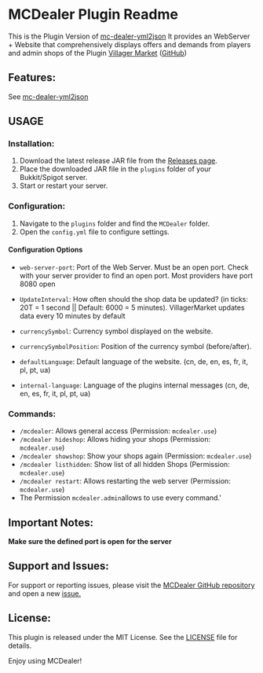 # MCDealer Plugin Readme
This is the Plugin Version of [mc-dealer-yml2json](https://github.com/wolf128058/mc-dealer-yml2json)
It provides an WebServer + Website that comprehensively displays offers and demands from players and admin shops
of the Plugin [Villager Market](https://www.spigotmc.org/resources/villager-market-the-ultimate-shop-plugin.82965/) ([GitHub](https://github.com/Bestem0r/VillagerMarket))

## Features:
See [mc-dealer-yml2json](https://github.com/wolf128058/mc-dealer-yml2json)

## USAGE

### Installation:
1.  Download the latest release JAR file from the  [Releases page](https://github.com/CptGummiball/MC-Dealer/releases).
2.  Place the downloaded JAR file in the  `plugins`  folder of your Bukkit/Spigot server.
3.  Start or restart your server.

### Configuration:
1.  Navigate to the  `plugins`  folder and find the  `MCDealer`  folder.
2.  Open the  `config.yml`  file to configure settings.

#### Configuration Options
- `web-server-port`: Port of the Web Server. Must be an open port. Check with your server provider to find an open port. Most providers have port 8080 open

- `UpdateInterval`: How often should the shop data be updated? (in ticks: 20T = 1 second || Default: 6000 = 5 minutes). VillagerMarket updates data every 10 minutes by default

- `currencySymbol`: Currency symbol displayed on the website.

- `currencySymbolPosition`: Position of the currency symbol (before/after).

- `defaultLanguage`: Default language of the website. (cn, de, en, es, fr, it, pl, pt, ua)

- `internal-language`: Language of the plugins internal messages (cn, de, en, es, fr, it, pl, pt, ua)

### Commands:

- `/mcdealer`: Allows general access (Permission:  `mcdealer.use`)
- `/mcdealer hideshop`: Allows hiding your shops (Permission:  `mcdealer.use`)
- `/mcdealer showshop`: Show your shops again (Permission:  `mcdealer.use`)
- `/mcdealer listhidden`: Show list of all hidden Shops (Permission:  `mcdealer.use`)
- `/mcdealer restart`: Allows restarting the web server (Permission:  `mcdealer.use`)
- The Permission `mcdealer.admin`allows to use every command.'

## Important Notes:
**Make sure the defined port is open for the server**

## Support and Issues:

For support or reporting issues, please visit the [MCDealer GitHub repository](https://github.com/CptGummiball/MC-Dealer/) and open a new [issue.](https://github.com/CptGummiball/MC-Dealer/issues)

## License:
This plugin is released under the MIT License. See the [LICENSE](LICENSE) file for details.

Enjoy using MCDealer!